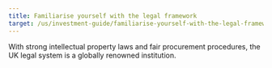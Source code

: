 ```yaml
---
title: Familiarise yourself with the legal framework
target: /us/investment-guide/familiarise-yourself-with-the-legal-framework
---
```


With strong intellectual property laws and fair procurement procedures, the UK legal system is a globally renowned institution.